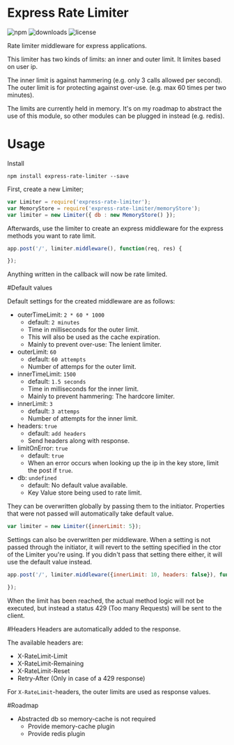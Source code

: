 Express Rate Limiter
====================

![npm](https://img.shields.io/npm/v/express-rate-limiter.svg?style=flat-square) ![downloads](https://img.shields.io/npm/dm/express-rate-limiter.svg?style=flat-square) ![license](https://img.shields.io/badge/license-Apache%202.0-brightgreen.svg?style=flat-square)

Rate limiter middleware for express applications.

This limiter has two kinds of limits: an inner and outer limit. It limites based on user ip.

The inner limit is against hammering (e.g. only 3 calls allowed per second). The outer limit is for protecting against over-use. (e.g. max 60 times per two minutes).

The limits are currently held in memory. It's on my roadmap to abstract the use of this module, so other modules can be plugged in instead (e.g. redis).


# Usage

Install

```
npm install express-rate-limiter --save
```

First, create a new Limiter;

```javascript
var Limiter = require('express-rate-limiter');
var MemoryStore = require('express-rate-limiter/memoryStore');
var limiter = new Limiter({ db : new MemoryStore() });
```

Afterwards, use the limiter to create an express middleware for the express methods you want to rate limit.

```javascript
app.post('/', limiter.middleware(), function(req, res) {   

});
```

Anything written in the callback will now be rate limited.



#Default values

Default settings for the created middleware are as follows:

* outerTimeLimit: `2 * 60 * 1000`
	* default: `2 minutes`
	* Time in milliseconds for the outer limit.
	* This will also be used as the cache expiration.
	* Mainly to prevent over-use: The lenient limiter. 
* outerLimit: `60`
	* default: `60 attempts`
	* Number of attemps for the outer limit.
* innerTimeLimit: `1500`
	* default: `1.5 seconds`
	* Time in milliseconds for the inner limit.
	* Mainly to prevent hammering: The hardcore limiter.
* innerLimit: `3`
	* default: `3 attemps`
	* Number of attempts for the inner limit.
* headers: `true`
	* default: `add headers`
	* Send headers along with response.
* limitOnError: `true`
    * default: `true`
    * When an error occurs when looking up the ip in the key store, limit the post if `true`.
* db: `undefined`    
    * default: No default value available.
    * Key Value store being used to rate limit.

They can be overwritten globally by passing them to the initiator. Properties that were not passed will automatically take default value.

```javascript
var limiter = new Limiter({innerLimit: 5});
```

Settings can also be overwritten per middleware. When a setting is not passed through the initiator, it will revert to the setting specified in the ctor of the Limiter you're using. If you didn't pass that setting there either, it will use the default value instead.

```javascript
app.post('/', limiter.middleware({innerLimit: 10, headers: false}), function(req, res) {   

});
```


When the limit has been reached, the actual method logic will not be executed, but instead a status 429 (Too many Requests) will be sent to the client.

#Headers
Headers are automatically added to the response.

The available headers are:
* X-RateLimit-Limit
* X-RateLimit-Remaining
* X-RateLimit-Reset
* Retry-After (Only in case of a 429 response)

For `X-RateLimit`-headers, the outer limits are used as response values.
    
#Roadmap
- Abstracted db so memory-cache is not required
  - Provide memory-cache plugin
  - Provide redis plugin

